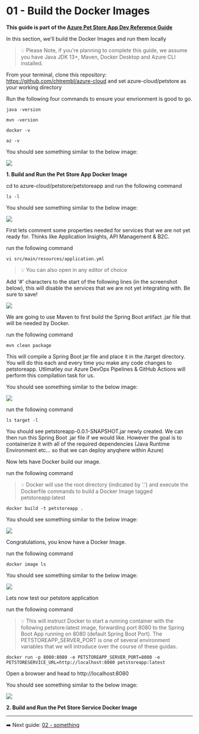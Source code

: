 # 01 - Build the Docker Images
__This guide is part of the [Azure Pet Store App Dev Reference Guide](../README.md)__

In this section, we'll build the Docker Images and run them locally

> 💡 Please Note, if you're planning to complete this guide, we assume you have Java JDK 13+, Maven, Docker Desktop and Azure CLI installed.

From your terminal, clone this repository: https://github.com/chtrembl/azure-cloud and set azure-cloud/petstore as your working directory

Run the following four commands to ensure your envrionment is good to go. 

```java -version```

```mvn -version```

```docker -v```

```az -v```

You should see something similar to the below image:

![](images/prereq_check.png)

**1. Build and Run the Pet Store App Docker Image**

cd to azure-cloud/petstore/petstoreapp and run the following command

```ls -l``` 

You should see something similar to the below image:

![](images/petstoreapp_ls.png)

First lets comment some properties needed for services that we are not yet ready for. Thinks like Application Insights, API Management & B2C.

run the following command

```vi src/main/resources/application.yml```

> 💡 You can also open in any editor of choice

Add '#' characters to the start of the following lines (in the screenshot below), this will disable the services that we are not yet integrating with. Be sure to save!

![](images/petstoreapp_props.png)

We are going to use Maven to first build the Spring Boot artifact .jar file that will be needed by Docker.

run the following command

```mvn clean package``` 

This will compile a Spring Boot jar file and place it in the /target directory. You will do this each and every time you make any code changes to petstoreapp. Utlimatley our Azure DevOps Pipelines & GitHub Actions will perform this compilation task for us.

You should see something similar to the below image:

![](images/petstoreapp_target_ls.png)

run the following command 

```ls target -l``` 

You should see petstoreapp-0.0.1-SNAPSHOT.jar newly created. We can then run this Spring Boot .jar file if we would like. However the goal is to containerize it with all of the required dependencies (Java Runtime Environment etc... so that we can deploy anyqhere within Azure)

Now lets have Docker build our image.

run the following command 
> 💡 Docker will use the root directory (indicated by '.') and execute the Dockerfile commands to build a Docker Image tagged petstoreapp:latest

```docker build -t petstoreapp .``` 

You should see something similar to the below image:

![](images/petstoreapp_docker_build.png)

Congratulations, you know have a Docker Image.

run the following command 

```docker image ls``` 

You should see something similar to the below image:

![](images/petstoreapp_docker_image_ls.png)

Lets now test our petstore application

run the following command
> 💡 This will instruct Docker to start a running container with the following petstore:latest image, forwarding port 8080 to the Spring Boot App running on 8080 (default Spring Boot Port). The PETSTOREAPP_SERVER_PORT is one of several environment variables that we will introduce over the course of these guidas.

```docker run -p 8080:8080 -e PETSTOREAPP_SERVER_PORT=8080 -e PETSTORESERVICE_URL=http://localhost:8080 petstoreapp:latest```

Open a browser and head to http://localhost:8080

You should see something similar to the below image:

![](images/petstoreapp_runtime_view.png)

**2. Build and Run the Pet Store Service Docker Image**

---
➡️ Next guide: [02 - something](../02-something/README.md)
